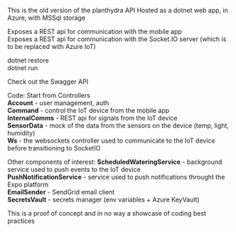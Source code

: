 This is the old version of the planthydra API
Hosted as a dotnet web app, in Azure, with
MSSql storage

Exposes a REST api for communication with the mobile app</br>
Exposes a REST api for communication with the Socket.IO server (which is to be replaced with Azure IoT)

dotnet restore</br>
dotnet run

Check out the Swagger API

Code: 
Start from Controllers</br>
    <b>Account</b> - user management, auth</br>
    <b>Command</b> - control the IoT device from the mobile app </br>
    <b>InternalComms</b> - REST api for signals from the IoT device</br>
    <b>SensorData</b> - mock of the data from the sensors on the device (temp, light, humidity)</br>
    <b>Ws</b> - the websockets controller used to communicate to the IoT device before transitioning to SocketIO</br>

Other components of interest:
<b>ScheduledWateringService</b> - background service used to push events to the IoT device</br>
<b>PushNotificationService</b> - service used to push notifications throught the Expo platform</br>
<b>EmailSender</b> - SendGrid email client</br>
<b>SecretsVault</b> - secrets manager (env variables + Azure KeyVault)</br>


This is a proof of concept and in no way a showcase of coding best practices